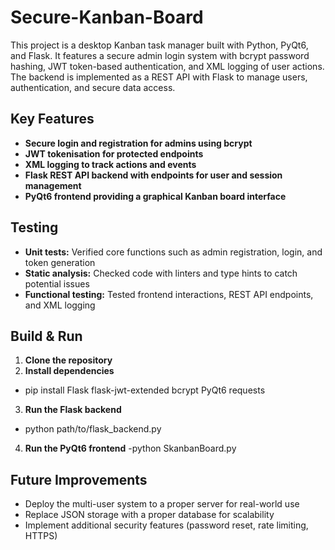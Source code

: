 # Secure-Kanban-Board
This project is a desktop Kanban task manager built with Python, PyQt6, and Flask. It features a secure admin login system with bcrypt password hashing, JWT token-based authentication, and XML logging of user actions. The backend is implemented as a REST API with Flask to manage users, authentication, and secure data access.

## Key Features

- **Secure login and registration for admins using bcrypt**  
- **JWT tokenisation for protected endpoints**  
- **XML logging to track actions and events**  
- **Flask REST API backend with endpoints for user and session management**  
- **PyQt6 frontend providing a graphical Kanban board interface**

## Testing

- **Unit tests:** Verified core functions such as admin registration, login, and token generation
- **Static analysis:** Checked code with linters and type hints to catch potential issues
- **Functional testing:** Tested frontend interactions, REST API endpoints, and XML logging

## Build & Run

1. **Clone the repository**  
2. **Install dependencies**
- pip install Flask flask-jwt-extended bcrypt PyQt6 requests
3. **Run the Flask backend**
- python path/to/flask_backend.py
4. **Run the PyQt6 frontend**
-python SkanbanBoard.py

## Future Improvements

- Deploy the multi-user system to a proper server for real-world use
- Replace JSON storage with a proper database for scalability
- Implement additional security features (password reset, rate limiting, HTTPS)

  

